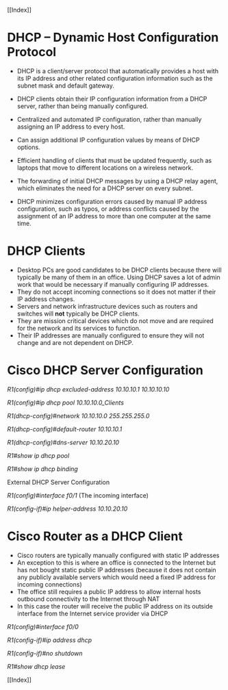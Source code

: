  [[Index]]
 
 # **DHCP – Dynamic Host Configuration Protocol**
- DHCP is a client/server protocol that automatically provides a host with its IP address and other related configuration information such as the subnet mask and default gateway.
- DHCP clients obtain their IP configuration information from a DHCP server, rather than being manually configured.


- Centralized and automated IP configuration, rather than manually assigning an IP address to every host.
- Can assign additional IP configuration values by means of DHCP options.
- Efficient handling of clients that must be updated frequently, such as laptops that move to different locations on a wireless network.
- The forwarding of initial DHCP messages by using a DHCP relay agent, which eliminates the need for a DHCP server on every subnet.
- DHCP minimizes configuration errors caused by manual IP address configuration, such as typos, or address conflicts caused by the assignment of an IP address to more than one computer at the same time.

# **DHCP Clients**
- Desktop PCs are good candidates to be DHCP clients because there will typically be many of them in an office. Using DHCP saves a lot of admin work that would be necessary if manually configuring IP addresses.
- They do not accept incoming connections so it does not matter if their IP address changes.
- Servers and network infrastructure devices such as routers and switches will **not** typically be DHCP clients.
- They are mission critical devices which do not move and are required for the network and its services to function.
- Their IP addresses are manually configured to ensure they will not change and are not dependent on DHCP.


# **Cisco DHCP Server Configuration**
*R1(config)#ip dhcp excluded-address 10.10.10.1 10.10.10.10*

*R1(config)#ip dhcp pool 10.10.10.0\_Clients*

*R1(dhcp-config)#network 10.10.10.0 255.255.255.0*

*R1(dhcp-config)#default-router 10.10.10.1*

*R1(dhcp-config)#dns-server 10.10.20.10*

*R1#show ip dhcp pool*

*R1#show ip dhcp binding*



External DHCP Server Configuration

*R1(config)#interface f0/1* (The incoming interface)

*R1(config-if)#ip helper-address 10.10.20.10*



# **Cisco Router as a DHCP Client**
- Cisco routers are typically manually configured with static IP addresses
- An exception to this is where an office is connected to the Internet but has not bought static public IP addresses (because it does not contain any publicly available servers which would need a fixed IP address for incoming connections)
- The office still requires a public IP address to allow internal hosts outbound connectivity to the Internet through NAT
- In this case the router will receive the public IP address on its outside interface from the Internet service provider via DHCP

*R1(config)#interface f0/0*

*R1(config-if)#ip address dhcp*

*R1(config-if)#no shutdown*

*R1#show dhcp lease*

 [[Index]]